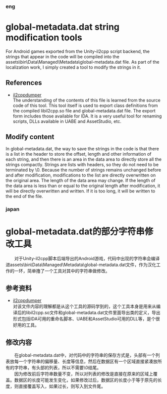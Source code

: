 ### eng
# global-metadata.dat string modification tools
For Android games exported from the Unity-il2cpp script backend, the strings that appear in the code will be compiled into the assets\bin\Data\Managed\Metadata\global-metadata.dat file. As part of the localization work, I simply created a tool to modify the strings in it.
## References
- [il2cppdumper](https://github.com/Perfare/Il2CppDumper)<br>
The understanding of the contents of this file is learned from the source code of this tool. This tool itself is used to export class definitions from the compiled libil2cpp.so file and global-metadata.dat file. The export form includes those available for IDA. It is a very useful tool for renaming scripts, DLLs available in UABE and AssetStudio, etc.
## Modify content
In global-metadata.dat, the way to save the strings in the code is that there is a list in the header to store the offset, length and other information of each string, and then there is an area in the data area to directly store all the strings compactly. Strings are lists with headers, so they do not need to be terminated by \0.
Because the number of strings remains unchanged before and after modification, modifications to the list are directly overwritten on the original area. The length of the data area may change. If the length of the data area is less than or equal to the original length after modification, it will be directly overwritten and written. If it is too long, it will be written to the end of the file.
### japan
# global-metadata.dat的部分字符串修改工具
&emsp;&emsp;对于Unity-il2cpp脚本后端导出的Android游戏，代码中出现的字符串会编译进assets\bin\Data\Managed\Metadata\global-metadata.dat文件，作为汉化工作的一环，简单撸了一个工具对其中的字符串做修改。
## 参考资料
- [il2cppdumper](https://github.com/Perfare/Il2CppDumper)<br>
对该文件内容的理解都是从这个工具的源码学到的，这个工具本身是用来从编译后的libil2cpp.so文件和global-metadata.dat文件里面导出类的定义，导出形式包括IDA可用的重命名脚本、UABE和AssetStudio可用的DLL等，是个很好用的工具。
## 修改内容
&emsp;&emsp;在global-metadata.dat中，对代码中的字符串的保存方式是，头部有一个列表放每一个字符串的偏移量、长度等信息，然后在数据区有一个区域直接紧凑放所有的字符串，有头部的列表，所以不需要\0结尾。<br>
&emsp;&emsp;因为修改前后字符串数量不变，所以对列表的修改是直接在原来的区域上覆盖。数据区的长度可能发生变化，如果修改过后，数据区的长度小于等于原先的长度，则直接覆盖写入，如果过长，则写入到文件尾。

